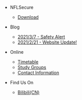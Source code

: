 - NFLSecure
  - [Download](https://nflsixer.top/nflsecure)
  
- Blog
  - [2021/3/7 - Safety Alert](en/blog/safety.md)
  - [2021/2/21 - Website Update!](en/blog/newsite.md)
  
- Online
  - [Timetable](en/nsonline/timetable2021.md)
  - [Study Groups](en/nsonline/studygroups.md)
  - [Contact Information](en/nsonline/contactform.md)
 
- Find Us On
  - [Bilibili(CN)](https://m.bilibili.com/space/1668916597)